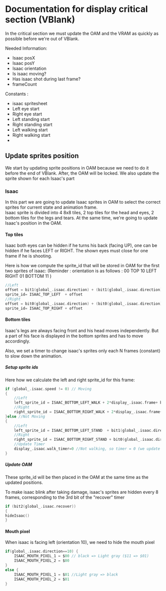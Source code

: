 # Documentation for display critical section (VBlank)

In the critical section we must update the OAM and the VRAM as quickly as possible before we're out of VBlank. 

Needed Information:
- Isaac posX
- Isaac posY
- Isaac orientation
- Is isaac moving? 
- Has isaac shot during last frame?
- frameCount

Constants :
- isaac spritesheet
- Left eye start
- Right eye start
- Left standing start
- Right standing start
- Left walking start
- Right walking start
- 

## Update sprites position

We start by updating sprite positions in OAM because we need to do it before the end of VBlank. After, the OAM will be locked. 
We also update the sprite shown for each Isaac's part

### Isaac

In this part we are going to update Isaac sprites in OAM to select the correct sprites for current state and animation frame.  
Isaac sprite is divided into 4 8x8 tiles, 2 top tiles for the head and eyes, 2 bottom tiles for the legs and tears.
At the same time, we're going to update Isaac's position in the OAM. 

#### Top tiles

Isaac both eyes can be hidden if he turns his back (facing UP), one can be hidden if he faces LEFT or RIGHT. 
The shown eyes must close for one frame if he is shooting. 

Here is how we compute the sprite_id that will be stored in OAM for the first two sprites of isaac: 
(Reminder : orientation is as follows : 
      00 
      TOP
10 LEFT RIGHT 01
    BOTTOM
      11
)	
~~~C
//Left
offset = bit1(global_.isaac.direction) + (bit1(global_.isaac.direction) && (display_.shoot_timer > 0))
sprite_id= ISAAC_TOP_LEFT  + offset
//Right
offset = bit0(global_.isaac.direction) + (bit0(global_.isaac.direction) && (display_.shoot_timer > 0))
sprite_id= ISAAC_TOP_RIGHT + offset
~~~

#### Bottom tiles

Isaac's legs are always facing front and his head moves independently.
But a part of his face is displayed in the bottom sprites and has to move accordingly.

Also, we set a timer to change isaac's sprites only each N frames (constant) to slow down the animation.

##### Setup sprite ids
Here how we calculate the left and right sprite_id for this frame: 
~~~C
if (global_.isaac.speed != 0) // Moving 
{
	//Left
	left_sprite_id = ISAAC_BOTTOM_LEFT_WALK + 2*display_.isaac.frame+ bit1(global_.isaac.direction)
	//Right
	right_sprite_id = ISAAC_BOTTOM_RIGHT_WALK + 2*display_.isaac.frame+ bit0(global_.isaac.direction)
}else //Not Moving
{
	//Left
	left_sprite_id = ISAAC_BOTTOM_LEFT_STAND  + bit1(global_.isaac.direction)
	//Right
	right_sprite_id = ISAAC_BOTTOM_RIGHT_STAND + bit0(global_.isaac.direction)
	//Update Timer
	display_.isaac.walk_timer=0 //Not walking, so timer = 0 (we update the sprites all the time)
}
~~~

##### Update OAM

These sprite_id will be then placed in the OAM at the same time as the updated positions.

To make isaac blink after taking damage, isaac's sprites are hidden every 8 frames, corresponding to the 3rd bit of the "recover" timer
~~~C
if (bit2(global_.isaac.recover))
{
hideIsaac()
}
~~~

#### Mouth pixel

When isaac is facing left (orientation 10), we need to hide the mouth pixel

~~~C
if(global_.isaac.direction==10) {
	ISAAC_MOUTH_PIXEL_1 = $00 // black => Light gray ($11 => $01)
	ISAAC_MOUTH_PIXEL_2 = $00
}
else {
	ISAAC_MOUTH_PIXEL_1 = $01 //Light gray => black
	ISAAC_MOUTH_PIXEL_2 = $01
}
~~~